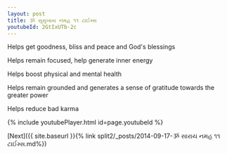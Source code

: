 ```yaml
---
layout: post
title: ૐ સુમુખાય નમહ ૧૧ ટાઈમ્સ
youtubeId: 2GtIxUTb-2c
---
```

 
 
Helps get goodness, bliss and peace and God's blessings
 
Helps remain focused, help generate inner energy 
 
Helps boost physical and mental health 
 
Helps remain grounded and generates a sense of gratitude towards the greater power 
 
Helps reduce bad karma
 
 
 
 


{% include youtubePlayer.html id=page.youtubeId %}
 
[Next]({{ site.baseurl }}{% link  split2/_posts/2014-09-17-ૐ સારાય નમહ ૧૧ ટાઈમ્સ.md%})
 

